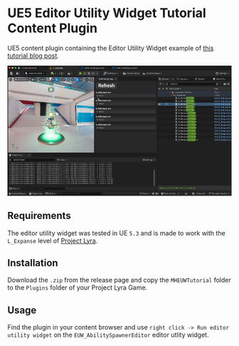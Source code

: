 # UE5 Editor Utility Widget Tutorial Content Plugin

UE5 content plugin containing the Editor Utility Widget example of
[this tutorial blog post](https://hartung.studio/blog/2024-04-21-intro-to-ue5-editor-utility-widgets).

![eu_euw_demo.gif](ue_euw_demo.gif)

## Requirements

The editor utility widget was tested in UE `5.3` and is made to work with the
`L_Expanse` level of [Project Lyra](https://dev.epicgames.com/documentation/en-us/unreal-engine/lyra-sample-game-in-unreal-engine).

## Installation

Download the `.zip` from the release page and copy the `MHEUWTutorial` folder to the `Plugins` folder of your Project Lyra Game.

## Usage

Find the plugin in your content browser and use `right click -> Run editor utility widget`
on the `EUW_AbilitySpawnerEditor` editor utlity widget.